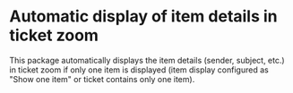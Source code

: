 # Automatic display of item details in ticket zoom

This package automatically displays the item details (sender, subject, etc.) in ticket zoom if only one item is displayed (item display configured as "Show one item" or ticket contains only one item).
